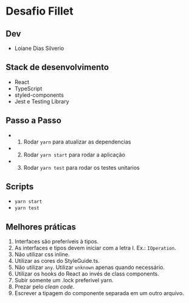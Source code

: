 # Desafio Fillet
## Dev
- Loiane Dias Silverio
## Stack de desenvolvimento
- React
- TypeScript
- styled-components
- Jest e Testing Library
## Passo a Passo
- 1. Rodar `yarn` para atualizar as dependencias
- 2. Rodar `yarn start` para rodar a aplicação
- 3. Rodar `yarn test` para rodar os testes unitarios
## Scripts
- `yarn start`
- `yarn test`
## Melhores práticas
1. Interfaces são preferíveis à tipos.
2. As interfaces e tipos devem iniciar com a letra I. Ex.: `IOperation`.
3. Não utilizar css inline.
4. Utilizar as cores do StyleGuide.ts.
5. Não utilizar `any`. Utilizar `unknown` apenas quando necessário.
6. Utilizar os hooks do React ao invés de class components.
7. Subir somente um .lock preferivel yarn.
8. Prezar pelo _clean code_.
9. Escrever a tipagem do componente separada em um outro arquivo.

